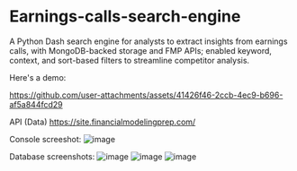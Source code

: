 # Earnings-calls-search-engine

A Python Dash search engine for analysts to extract insights from earnings calls, with MongoDB-backed storage and FMP APIs; enabled keyword, context, and sort-based filters to streamline competitor analysis.

Here's a demo:

https://github.com/user-attachments/assets/41426f46-2ccb-4ec9-b696-af5a844fcd29

API (Data) 
https://site.financialmodelingprep.com/

Console screeshot:
![image](https://github.com/user-attachments/assets/48049189-4e41-4cad-8a10-eabb59920341)

Database screenshots:
![image](https://github.com/user-attachments/assets/d287645b-02be-4ace-a46f-dc9b76c43db4)
![image](https://github.com/user-attachments/assets/dce74e43-63e8-49b6-8ae1-2ef688f0c4aa)
![image](https://github.com/user-attachments/assets/5b73d1d4-d758-481c-ad6a-ed6e81a9aa04)

